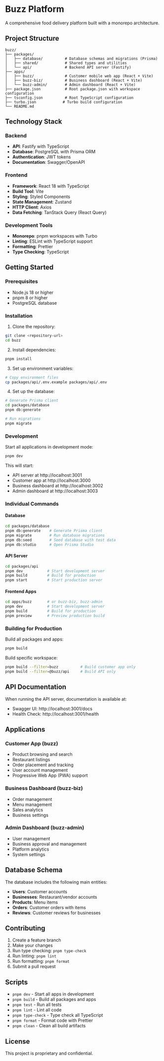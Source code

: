 # Buzz Platform

A comprehensive food delivery platform built with a monorepo architecture.

## Project Structure

```
buzz/
├── packages/
│   ├── database/          # Database schemas and migrations (Prisma)
│   ├── shared/            # Shared types and utilities
│   └── api/               # Backend API server (Fastify)
├── apps/
│   ├── buzz/              # Customer mobile web app (React + Vite)
│   ├── buzz-biz/          # Business dashboard (React + Vite)
│   └── buzz-admin/        # Admin dashboard (React + Vite)
├── package.json           # Root package.json with workspace configuration
├── tsconfig.json          # Root TypeScript configuration
├── turbo.json            # Turbo build configuration
└── README.md
```

## Technology Stack

### Backend
- **API**: Fastify with TypeScript
- **Database**: PostgreSQL with Prisma ORM
- **Authentication**: JWT tokens
- **Documentation**: Swagger/OpenAPI

### Frontend
- **Framework**: React 18 with TypeScript
- **Build Tool**: Vite
- **Styling**: Styled Components
- **State Management**: Zustand
- **HTTP Client**: Axios
- **Data Fetching**: TanStack Query (React Query)

### Development Tools
- **Monorepo**: pnpm workspaces with Turbo
- **Linting**: ESLint with TypeScript support
- **Formatting**: Prettier
- **Type Checking**: TypeScript

## Getting Started

### Prerequisites
- Node.js 18 or higher
- pnpm 8 or higher
- PostgreSQL database

### Installation

1. Clone the repository:
```bash
git clone <repository-url>
cd buzz
```

2. Install dependencies:
```bash
pnpm install
```

3. Set up environment variables:
```bash
# Copy environment files
cp packages/api/.env.example packages/api/.env
```

4. Set up the database:
```bash
# Generate Prisma client
cd packages/database
pnpm db:generate

# Run migrations
pnpm migrate
```

### Development

Start all applications in development mode:
```bash
pnpm dev
```

This will start:
- API server at http://localhost:3001
- Customer app at http://localhost:3000
- Business dashboard at http://localhost:3002
- Admin dashboard at http://localhost:3003

### Individual Commands

#### Database
```bash
cd packages/database
pnpm db:generate    # Generate Prisma client
pnpm migrate        # Run database migrations
pnpm db:seed        # Seed database with test data
pnpm db:studio      # Open Prisma Studio
```

#### API Server
```bash
cd packages/api
pnpm dev           # Start development server
pnpm build         # Build for production
pnpm start         # Start production server
```

#### Frontend Apps
```bash
cd apps/buzz       # or buzz-biz, buzz-admin
pnpm dev           # Start development server
pnpm build         # Build for production
pnpm preview       # Preview production build
```

### Building for Production

Build all packages and apps:
```bash
pnpm build
```

Build specific workspace:
```bash
pnpm build --filter=buzz          # Build customer app only
pnpm build --filter=@buzz/api     # Build API only
```

## API Documentation

When running the API server, documentation is available at:
- Swagger UI: http://localhost:3001/docs
- Health Check: http://localhost:3001/health

## Applications

### Customer App (buzz)
- Product browsing and search
- Restaurant listings
- Order placement and tracking
- User account management
- Progressive Web App (PWA) support

### Business Dashboard (buzz-biz)
- Order management
- Menu management
- Sales analytics
- Business settings

### Admin Dashboard (buzz-admin)
- User management
- Business approval and management
- Platform analytics
- System settings

## Database Schema

The database includes the following main entities:
- **Users**: Customer accounts
- **Businesses**: Restaurant/vendor accounts
- **Products**: Menu items
- **Orders**: Customer orders with items
- **Reviews**: Customer reviews for businesses

## Contributing

1. Create a feature branch
2. Make your changes
3. Run type checking: `pnpm type-check`
4. Run linting: `pnpm lint`
5. Run formatting: `pnpm format`
6. Submit a pull request

## Scripts

- `pnpm dev` - Start all apps in development
- `pnpm build` - Build all packages and apps
- `pnpm test` - Run all tests
- `pnpm lint` - Lint all code
- `pnpm type-check` - Type check all TypeScript
- `pnpm format` - Format code with Prettier
- `pnpm clean` - Clean all build artifacts

## License

This project is proprietary and confidential.